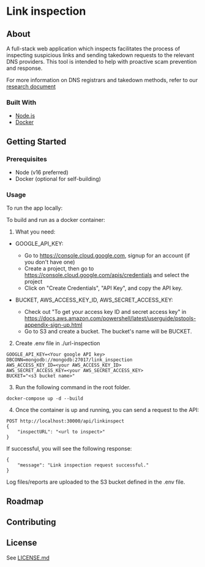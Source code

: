 <!-- PROJECT LOGO -->
<!-- <h1 align="center">
  <a href="{project-url}">
    <img src="{project-logo}" alt="Logo" width="125" height="125">
  </a>
</h1> -->

<!-- TITLE -->

# Link inspection

<!-- TABLE OF CONTENTS -->
<!-- ## Table of contents

- [Project name](#project-name)
  - [Table of contents](#table-of-contents)
  - [About](#about)
    - [Built With](#built-with)
  - [Getting Started](#getting-started)
    - [Prerequisites](#prerequisites)
    - [Usage](#usage)
  - [Roadmap](#roadmap)
  - [Contributing](#contributing)
  - [License](#license) -->

<!-- ABOUT -->
## About

A full-stack web application which inspects facilitates the process of inspecting suspicious links and sending takedown requests to the relevant DNS providers. This tool is intended to help with proactive scam prevention and response.

For more information on DNS registrars and takedown methods, refer to our [research document](./RESEARCH.md)

### Built With

- [Node.js](https://nodejs.org/en/)
- [Docker](https://www.docker.com/)

<!-- GETTING STARTED -->

## Getting Started

### Prerequisites

- Node (v16 preferred)
- Docker (optional for self-building)

### Usage

To run the app locally:

To build and run as a docker container:

1. What you need:

- GOOGLE_API_KEY:
  - Go to https://console.cloud.google.com, signup for an account (if you don't have one)
  - Create a project, then go to https://console.cloud.google.com/apis/credentials and select the project
  - Click on "Create Credentials", "API Key", and copy the API key.

- BUCKET, AWS_ACCESS_KEY_ID, AWS_SECRET_ACCESS_KEY:
  - Check out "To get your access key ID and secret access key" in https://docs.aws.amazon.com/powershell/latest/userguide/pstools-appendix-sign-up.html
  - Go to S3 and create a bucket. The bucket's name will be BUCKET.

2. Create .env file in ./url-inspection
```
GOOGLE_API_KEY=<Your google API key>
DBCONN=mongodb://mongodb:27017/link_inspection
AWS_ACCESS_KEY_ID=<your AWS_ACCESS_KEY_ID>
AWS_SECRET_ACCESS_KEY=<your AWS_SECRET_ACCESS_KEY>
BUCKET="<s3 bucket name>"
```
3. Run the following command in the root folder.

`docker-compose up -d --build`

4. Once the container is up and running, you can send a request to the API:

```
POST http://localhost:30000/api/linkinspect
{
    "inspectURL": "<url to inspect>"
}
```

If successful, you will see the following response:

```
{
    "message": "Link inspection request successful."
}
```

Log files/reports are uploaded to the S3 bucket defined in the .env file.

<!-- ROADMAP -->

## Roadmap

<!-- CONTRIBUTING -->

## Contributing

<!-- LICENSE -->

## License

See [LICENSE.md](./LICENSE.md)

